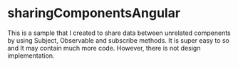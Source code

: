 # sharingComponentsAngular
This is a sample that I created to share data between unrelated compenents by using Subject, Observable and subscribe methods. It is super easy to so and It may contain much more code. However, there is not design implementation.
